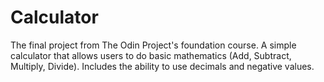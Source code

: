 # Calculator
The final project from The Odin Project's foundation course.
A simple calculator that allows users to do basic mathematics (Add, Subtract, Multiply, Divide). Includes the ability to use decimals and negative values.
